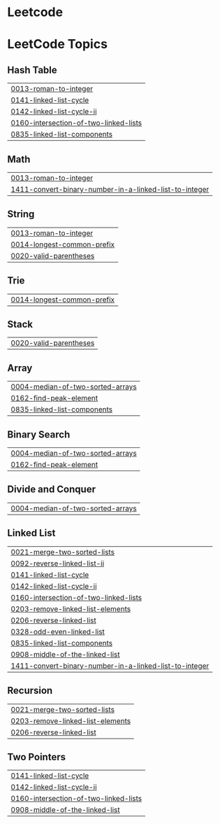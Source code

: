 # Leetcode
<!---LeetCode Topics Start-->
# LeetCode Topics
## Hash Table
|  |
| ------- |
| [0013-roman-to-integer](https://github.com/ganeshhy/Leetcode/tree/master/0013-roman-to-integer) |
| [0141-linked-list-cycle](https://github.com/ganeshhy/Leetcode/tree/master/0141-linked-list-cycle) |
| [0142-linked-list-cycle-ii](https://github.com/ganeshhy/Leetcode/tree/master/0142-linked-list-cycle-ii) |
| [0160-intersection-of-two-linked-lists](https://github.com/ganeshhy/Leetcode/tree/master/0160-intersection-of-two-linked-lists) |
| [0835-linked-list-components](https://github.com/ganeshhy/Leetcode/tree/master/0835-linked-list-components) |
## Math
|  |
| ------- |
| [0013-roman-to-integer](https://github.com/ganeshhy/Leetcode/tree/master/0013-roman-to-integer) |
| [1411-convert-binary-number-in-a-linked-list-to-integer](https://github.com/ganeshhy/Leetcode/tree/master/1411-convert-binary-number-in-a-linked-list-to-integer) |
## String
|  |
| ------- |
| [0013-roman-to-integer](https://github.com/ganeshhy/Leetcode/tree/master/0013-roman-to-integer) |
| [0014-longest-common-prefix](https://github.com/ganeshhy/Leetcode/tree/master/0014-longest-common-prefix) |
| [0020-valid-parentheses](https://github.com/ganeshhy/Leetcode/tree/master/0020-valid-parentheses) |
## Trie
|  |
| ------- |
| [0014-longest-common-prefix](https://github.com/ganeshhy/Leetcode/tree/master/0014-longest-common-prefix) |
## Stack
|  |
| ------- |
| [0020-valid-parentheses](https://github.com/ganeshhy/Leetcode/tree/master/0020-valid-parentheses) |
## Array
|  |
| ------- |
| [0004-median-of-two-sorted-arrays](https://github.com/ganeshhy/Leetcode/tree/master/0004-median-of-two-sorted-arrays) |
| [0162-find-peak-element](https://github.com/ganeshhy/Leetcode/tree/master/0162-find-peak-element) |
| [0835-linked-list-components](https://github.com/ganeshhy/Leetcode/tree/master/0835-linked-list-components) |
## Binary Search
|  |
| ------- |
| [0004-median-of-two-sorted-arrays](https://github.com/ganeshhy/Leetcode/tree/master/0004-median-of-two-sorted-arrays) |
| [0162-find-peak-element](https://github.com/ganeshhy/Leetcode/tree/master/0162-find-peak-element) |
## Divide and Conquer
|  |
| ------- |
| [0004-median-of-two-sorted-arrays](https://github.com/ganeshhy/Leetcode/tree/master/0004-median-of-two-sorted-arrays) |
## Linked List
|  |
| ------- |
| [0021-merge-two-sorted-lists](https://github.com/ganeshhy/Leetcode/tree/master/0021-merge-two-sorted-lists) |
| [0092-reverse-linked-list-ii](https://github.com/ganeshhy/Leetcode/tree/master/0092-reverse-linked-list-ii) |
| [0141-linked-list-cycle](https://github.com/ganeshhy/Leetcode/tree/master/0141-linked-list-cycle) |
| [0142-linked-list-cycle-ii](https://github.com/ganeshhy/Leetcode/tree/master/0142-linked-list-cycle-ii) |
| [0160-intersection-of-two-linked-lists](https://github.com/ganeshhy/Leetcode/tree/master/0160-intersection-of-two-linked-lists) |
| [0203-remove-linked-list-elements](https://github.com/ganeshhy/Leetcode/tree/master/0203-remove-linked-list-elements) |
| [0206-reverse-linked-list](https://github.com/ganeshhy/Leetcode/tree/master/0206-reverse-linked-list) |
| [0328-odd-even-linked-list](https://github.com/ganeshhy/Leetcode/tree/master/0328-odd-even-linked-list) |
| [0835-linked-list-components](https://github.com/ganeshhy/Leetcode/tree/master/0835-linked-list-components) |
| [0908-middle-of-the-linked-list](https://github.com/ganeshhy/Leetcode/tree/master/0908-middle-of-the-linked-list) |
| [1411-convert-binary-number-in-a-linked-list-to-integer](https://github.com/ganeshhy/Leetcode/tree/master/1411-convert-binary-number-in-a-linked-list-to-integer) |
## Recursion
|  |
| ------- |
| [0021-merge-two-sorted-lists](https://github.com/ganeshhy/Leetcode/tree/master/0021-merge-two-sorted-lists) |
| [0203-remove-linked-list-elements](https://github.com/ganeshhy/Leetcode/tree/master/0203-remove-linked-list-elements) |
| [0206-reverse-linked-list](https://github.com/ganeshhy/Leetcode/tree/master/0206-reverse-linked-list) |
## Two Pointers
|  |
| ------- |
| [0141-linked-list-cycle](https://github.com/ganeshhy/Leetcode/tree/master/0141-linked-list-cycle) |
| [0142-linked-list-cycle-ii](https://github.com/ganeshhy/Leetcode/tree/master/0142-linked-list-cycle-ii) |
| [0160-intersection-of-two-linked-lists](https://github.com/ganeshhy/Leetcode/tree/master/0160-intersection-of-two-linked-lists) |
| [0908-middle-of-the-linked-list](https://github.com/ganeshhy/Leetcode/tree/master/0908-middle-of-the-linked-list) |
<!---LeetCode Topics End-->